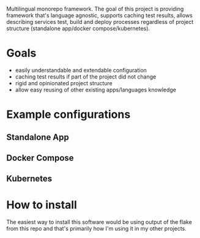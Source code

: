 Multilingual monorepo framework. The goal of this project is providing framework that's language agnostic, supports caching test results, allows describing services test, build and deploy processes regardless of project structure (standalone app/docker compose/kubernetes). 

# Goals
- easily understandable and extendable configuration
- caching test results if part of the project did not change
- rigid and opinionated project structure
- allow easy reusing of other existing apps/languages knowledge

# Example configurations

## Standalone App

## Docker Compose

## Kubernetes

# How to install
The easiest way to install this software would be using output of the flake from this repo and that's primarily how I'm using it in my other projects.

